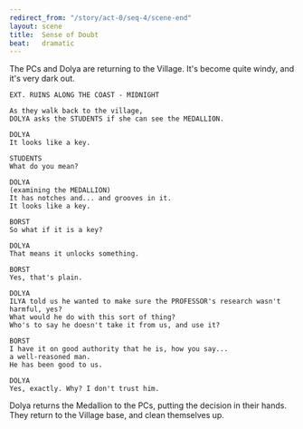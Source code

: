 ```yaml
---
redirect_from: "/story/act-0/seq-4/scene-end"
layout: scene
title:  Sense of Doubt
beat:   dramatic
---
```



The PCs and Dolya are returning to the Village.
It's become quite windy, and it's very dark out.


~~~
EXT. RUINS ALONG THE COAST - MIDNIGHT

As they walk back to the village,
DOLYA asks the STUDENTS if she can see the MEDALLION.

DOLYA
It looks like a key.

STUDENTS
What do you mean?

DOLYA
(examining the MEDALLION)
It has notches and... and grooves in it.
It looks like a key.

BORST
So what if it is a key?

DOLYA
That means it unlocks something.

BORST
Yes, that's plain.

DOLYA
ILYA told us he wanted to make sure the PROFESSOR's research wasn't harmful, yes?
What would he do with this sort of thing?
Who's to say he doesn't take it from us, and use it?

BORST
I have it on good authority that he is, how you say...
a well-reasoned man.
He has been good to us.

DOLYA
Yes, exactly. Why? I don't trust him.
~~~

Dolya returns the Medallion to the PCs, putting the decision in their hands.
They return to the Village base, and clean themselves up.





















